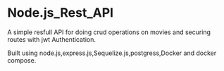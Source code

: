 # Node.js_Rest_API
A simple resfull API for doing crud operations on movies and securing routes with jwt Authentication.

Built using node.js,express.js,Sequelize.js,postgress,Docker and docker compose.
